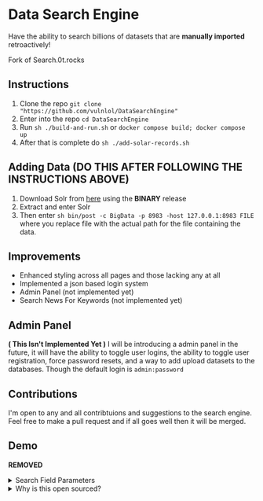 # Data Search Engine
 
Have the ability to search billions of datasets that are **manually imported** retroactively!

Fork of Search.0t.rocks

## Instructions
1. Clone the repo `git clone "https://github.com/vulnlol/DataSearchEngine"`
2. Enter into the repo `cd DataSearchEngine`
3. Run `sh ./build-and-run.sh` or `docker compose build; docker compose up`
4. After that is complete do `sh ./add-solar-records.sh`

## Adding Data (DO THIS AFTER FOLLOWING THE INSTRUCTIONS ABOVE)
1. Download Solr from [here](https://solr.apache.org/downloads.html) using the **BINARY** release
2. Extract and enter Solr
3. Then enter `sh bin/post -c BigData -p 8983 -host 127.0.0.1:8983 FILE` where you replace file with the actual path for the file containing the data.

## Improvements
- Enhanced styling across all pages and those lacking any at all
- Implemented a json based login system
- Admin Panel (not implemented yet)
- Search News For Keywords (not implemented yet)

## Admin Panel
**( This Isn't Implemented Yet )**
I will be introducing a admin panel in the future, it will have the ability to toggle user logins, the ability to toggle user registration, force password resets, and a way to add upload datasets to the databases.
Though the default login is `admin:password`

## Contributions
I'm open to any and all contribtuions and suggestions to the search engine. Feel free to make a pull request and if all goes well then it will be merged.

## Demo
**REMOVED**

<details><summary>Search Field Parameters</summary><br>
* Accuracy Radius
* Address
* ASN
* ASN Org
* Auto Body
* Auto Class
* Auto Make
* Auto Model
* Auto Year
* Birth Year
* Birth Month
* Birthday
* City
* Continent
* Country
* DOB
* Domain
* Emails
* Ethnicity
* FirstName
* MiddleName
* Gender
* Income
* IPs
* LastName
* LatLong
* Line
* Links
* Location
* Notes
* Party
* Passwords
* Phone Numbers
* Photos
* Source
* State
* Usernames
* VIN
* Zip Code
* VRN
* SSN
* License Number
* Debit Number
* Debit Expiration
* Debit Pin
* Credit Number
* Credit Expiration
* Credit Pin
* Passport Number
* Military ID
* Bank Account Numbers
* Schools Attended
* Certifications
</details>


<details>
<summary>Why is this open sourced?</summary>
<br>
 
Originally, I had not planned to open source this project or publish it online at all since I was going to run it on a local system. However, a turn of events has led me to reconsider this decision. A former collaborator, who was part of the project but did not contribute to the backend development, coding, or design—areas where I exclusively worked—began to show an unexpected interest in the detailed setup and operation of the project just before their departure. They did not contribute any suggestions or code during their time with the project.

Their inquiries intensified suddenly, focusing on how to get the project started, where the problems in the original code were, and how various components were supposed to function. This occurred despite the known issues with the original version hosted at searchl.0t.rocks, which included a non-functional wallet system and broken setup scripts.

After they left, I learned through mutual contacts at a convention that they were attempting to sell the project despite it having an Apache V2 license. Given these circumstances, I have decided to open source the project to protect its integrity and ensure that its use aligns with my terms and conditions. This decision is meant to reflect the true scope of my contributions and safeguard the project's original vision.

Was going to call it valor intelligence search engine if you are wondering what the names are in the various pages.

Ps, fuck you
</details>


